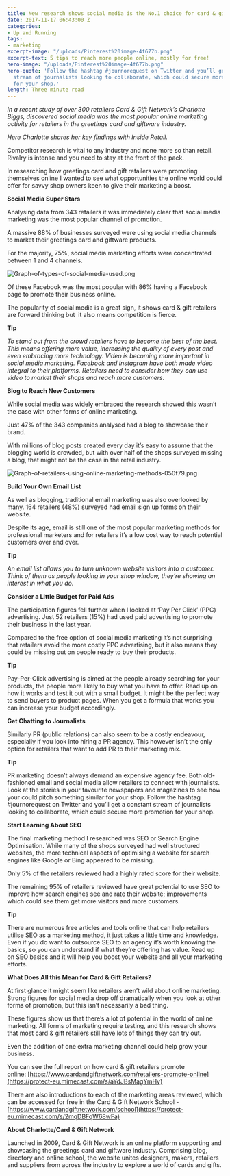 ```yaml
---
title: New research shows social media is the No.1 choice for card & gift retailers
date: 2017-11-17 06:43:00 Z
categories:
- Up and Running
tags:
- marketing
excerpt-image: "/uploads/Pinterest%20image-4f677b.png"
excerpt-text: 5 tips to reach more people online, mostly for free!
hero-image: "/uploads/Pinterest%20image-4f677b.png"
hero-quote: 'Follow the hashtag #journorequest on Twitter and you’ll get a constant
  stream of journalists looking to collaborate, which could secure more promotion
  for your shop.'
length: Three minute read
---
```


*In a recent study of over 300 retailers Card & Gift Network’s Charlotte Biggs, discovered social media was the most popular online marketing activity for retailers in the greetings card and giftware industry.*

*Here Charlotte shares her key findings with Inside Retail.*

Competitor research is vital to any industry and none more so than retail. Rivalry is intense and you need to stay at the front of the pack.

In researching how greetings card and gift retailers were promoting themselves online I wanted to see what opportunities the online world could offer for savvy shop owners keen to give their marketing a boost.

**Social Media Super Stars**

Analysing data from 343 retailers it was immediately clear that social media marketing was the most popular channel of promotion.

A massive 88% of businesses surveyed were using social media channels to market their greetings card and giftware products.

For the majority, 75%, social media marketing efforts were concentrated between 1 and 4 channels.

![Graph-of-types-of-social-media-used.png](/uploads/Graph-of-types-of-social-media-used.png)

Of these Facebook was the most popular with 86% having a Facebook page to promote their business online.

The popularity of social media is a great sign, it shows card & gift retailers are forward thinking but  it also means competition is fierce.

**Tip**

*To stand out from the crowd retailers have to become the best of the best. This means offering more value, increasing the quality of every post and even embracing more technology. Video is becoming more important in social media marketing. Facebook and Instagram have both made video integral to their platforms. Retailers need to consider how they can use video to market their shops and reach more customers.*

**Blog to Reach New Customers**

While social media was widely embraced the research showed this wasn’t the case with other forms of online marketing.

Just 47% of the 343 companies analysed had a blog to showcase their brand.

With millions of blog posts created every day it’s easy to assume that the blogging world is crowded, but with over half of the shops surveyed missing a blog, that might not be the case in the retail industry.

![Graph-of-retailers-using-online-marketing-methods-050f79.png](/uploads/Graph-of-retailers-using-online-marketing-methods-050f79.png)

**Build Your Own Email List**

As well as blogging, traditional email marketing was also overlooked by many. 164 retailers (48%) surveyed had email sign up forms on their website.

Despite its age, email is still one of the most popular marketing methods for professional marketers and for retailers it’s a low cost way to reach potential customers over and over.

**Tip**

*An email list allows you to turn unknown website visitors into a customer. Think of them as people looking in your shop window, they’re showing an interest in what you do.*

**Consider a Little Budget for Paid Ads**

The participation figures fell further when I looked at ‘Pay Per Click’ (PPC) advertising. Just 52 retailers (15%) had used paid advertising to promote their business in the last year.

Compared to the free option of social media marketing it’s not surprising that retailers avoid the more costly PPC advertising, but it also means they could be missing out on people ready to buy their products.

**Tip**

Pay-Per-Click advertising is aimed at the people already searching for your products, the people more likely to buy what you have to offer. Read up on how it works and test it out with a small budget. It might be the perfect way to send buyers to product pages. When you get a formula that works you can increase your budget accordingly.

**Get Chatting to Journalists**

Similarly PR (public relations) can also seem to be a costly endeavour, especially if you look into hiring a PR agency. This however isn’t the only option for retailers that want to add PR to their marketing mix.

**Tip**

PR marketing doesn’t always demand an expensive agency fee. Both old-fashioned email and social media allow retailers to connect with journalists. Look at the stories in your favourite newspapers and magazines to see how your could pitch something similar for your shop. Follow the hashtag #journorequest on Twitter and you’ll get a constant stream of journalists looking to collaborate, which could secure more promotion for your shop.

**Start Learning About SEO**

The final marketing method I researched was SEO or Search Engine Optimisation. While many of the shops surveyed had well structured websites, the more technical aspects of optimising a website for search engines like Google or Bing appeared to be missing.

Only 5% of the retailers reviewed had a highly rated score for their website.

The remaining 95% of retailers reviewed have great potential to use SEO to improve how search engines see and rate their website; improvements which could see them get more visitors and more customers.

**Tip**

There are numerous free articles and tools online that can help retailers utilise SEO as a marketing method, it just takes a little time and knowledge. Even if you do want to outsource SEO to an agency it’s worth knowing the basics, so you can understand if what they’re offering has value. Read up on SEO basics and it will help you boost your website and all your marketing efforts.

**What Does All this Mean for Card & Gift Retailers?**

At first glance it might seem like retailers aren’t wild about online marketing. Strong figures for social media drop off dramatically when you look at other forms of promotion, but this isn’t necessarily a bad thing.

These figures show us that there’s a lot of potential in the world of online marketing. All forms of marketing require testing, and this research shows that most card & gift retailers still have lots of things they can try out.

Even the addition of one extra marketing channel could help grow your business.

You can see the full report on how card & gift retailers promote online: [https://www.cardandgiftnetwork.com/retailers-promote-online](https://protect-eu.mimecast.com/s/aYdJBsMagYmHv)

There are also introductions to each of the marketing areas reviewed, which can be accessed for free in the Card & Gift Network School -[https://www.cardandgiftnetwork.com/school](https://protect-eu.mimecast.com/s/2mqDBFqW68wFa)

**About Charlotte/Card & Gift Network**

Launched in 2009, Card & Gift Network is an online platform supporting and showcasing the greetings card and giftware industry. Comprising blog, directory and online school, the website unites designers, makers, retailers and suppliers from across the industry to explore a world of cards and gifts.